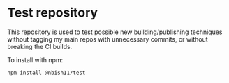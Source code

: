 # Test repository

This repository is used to test possible new building/publishing techniques without tagging my main repos with unnecessary commits, or without breaking the CI builds.

To install with npm:

```bash
npm install @nbish11/test
```
